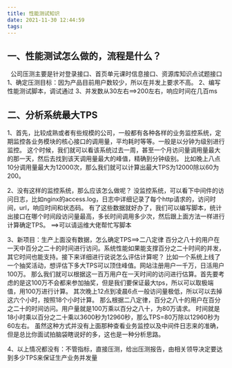 ```yaml
---
title: 性能测试知识
date: 2021-11-30 12:44:59
tags:
---
```

## 一、性能测试怎么做的，流程是什么？
  &nbsp;&nbsp;公司压测主要是针对登录接口、首页单元课时信息接口、资源库知识点试题接口
  1、确定压测目标：因为产品目前用户数较少，所以在并发上要求不高。
  2、编写性能测试脚本，调试通过
  3、并发数从30左右==>200左右，响应时间在几百ms

## 二、分析系统最大TPS
1、首先，比较成熟或者有些规模的公司，一般都有各种各样的业务监控系统，定期监控各业务模块的核心接口的调用量，平均耗时等等。一般是以分钟为级别进行监控。
这个时候，我们就可以看该系统过去一周，甚至一个月访问量调用量最大的那一天，然后去找到该天调用量最大的峰值，精确到分钟级别。
比如晚上八点10分调用量最大为12000次，那么我们就可以计算出最大TPS为12000除以60为200。

2、没有这样的监控系统，那么应该怎么做呢？
没监控系统，可以看下中间件的访问日志，比如nginx的access.log，日志中详细记录了每个http请求的，访问时间，url，响应时间和状态码。
有了这些数据就好办了，我们可以编写脚本，统计出接口在哪个时间段访问量最高，多长时间调用多少次，然后跟上面方法一样进行计算确定TPS。 ==>可以请运维大佬帮忙写脚本

3、新项目：生产上面没有数据，怎么确定TPS==>二八定律
   百分之八十的用户在一天中百分之二十的时间进行访问。系统性能如果能支撑百分之二十时间的并发，其它时间也能支持。接下来详细进行说说怎么评估计算呢？
比如一个系统上线了一个抽奖活动，想评估下多大TPS可以顶住峰值。网站注册用户一千万，日活用户100万。
那么我们就可以根据这一百万用户在一天时间的访问进行估算。首先要考虑的是这100万不会都来参加抽奖，但是我们要保证最大tps，所以可以取极端值，用100万进行计算。
其次晚上12点到凌晨6点一般访问量极低，所以可以去掉这六个小时，按照18个小时计算。
那么根据二八定律，百分之八十的用户在百分之二十的时间访问。用户量就是100万乘以百分之八十，为80万请求。
时间就是18小时乘以百分之二十乘以3600秒为12960秒，那么TPS=80万除以12960秒为60左右。
虽然这种方式并没有上面那种查看业务监控以及中间件日志来的准确，但是总比你面试拍脑袋瞎说好的多，这也是一种分析思路。

4、以上情况都没有：不管指标，直接压测，给出压测报告，由相关领导决定要达到多少TPS来保证生产业务并发量